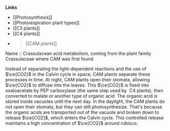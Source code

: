 **Links**
- [[Photosynthesis]]
- [[Photorespiration plant types]]
- [[C3 plants]]
- [[C4 plants]]
- > [[CAM plants]]

Name :: Crassulacean acid metabolism, coming from the plant family Crassulaceae where CAM was first found

Instead of separating the light-dependent reactions and the use of $\ce{CO2}$ in the Calvin cycle in space, CAM plants separate these processes in time. At night, CAM plants open their stomata, allowing ‍$\ce{CO2}$ to diffuse into the leaves. This ‍$\ce{CO2}$ is fixed into oxaloacetate by PEP carboxylase (the same step used by ‍
C4 plants), then converted to malate or another type of organic acid
‍
The organic acid is stored inside vacuoles until the next day. In the daylight, the CAM plants do not open their stomata, but they can still photosynthesize. That's because the organic acids are transported out of the vacuole and broken down to release $\ce{CO2}$, which enters the Calvin cycle. This controlled release maintains a high concentration of ‍$\ce{CO2}$ around rubisco‍.